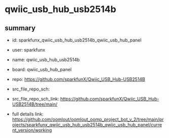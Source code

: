 # qwiic_usb_hub_usb2514b
 
## summary 
* id: sparkfunx_qwiic_usb_hub_usb2514b_qwiic_usb_hub_panel
* user: sparkfunx
* name: qwiic_usb_hub_usb2514b
* board: qwiic_usb_hub_panel
* repo: https://github.com/sparkfunX/Qwiic_USB_Hub-USB2514B



* src_file_repo_sch: 
* src_file_repo_sch_link: https://github.com/sparkfunX/Qwiic_USB_Hub-USB2514B/tree/main/
* full details link: https://github.com/oomlout/oomlout_oomp_project_bot_v_2/tree/main/projects/sparkfunx_qwiic_usb_hub_usb2514b_qwiic_usb_hub_panel/current_version/working  







